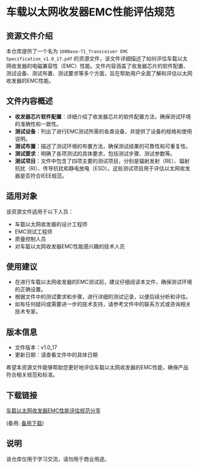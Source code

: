 # 车载以太网收发器EMC性能评估规范

## 资源文件介绍

本仓库提供了一个名为 `100Base-T1_Transceiver EMC Specification_v1.0_17.pdf` 的资源文件，该文件详细描述了如何评估车载以太网收发器的电磁兼容性（EMC）性能。文件内容涵盖了收发器芯片的软件配置、测试设备、测试布置、测试要求等多个方面，旨在帮助用户全面了解和评估以太网收发器的EMC性能。

## 文件内容概述

- **收发器芯片软件配置**：详细介绍了收发器芯片的软件配置方法，确保测试环境的准确性和一致性。
- **测试设备**：列出了进行EMC测试所需的各类设备，并提供了设备的规格和使用说明。
- **测试布置**：描述了测试环境的布置方法，确保测试结果的可靠性和可重复性。
- **测试要求**：明确了各项测试的具体要求，包括测试步骤、测试参数等。
- **测试项目**：文件中包含了四项主要的测试项目，分别是辐射发射（RE）、辐射抗扰（RI）、传导抗扰和静电放电（ESD）。这些测试项目用于评估以太网收发器是否符合IEEE规范。

## 适用对象

该资源文件适用于以下人员：

- 车载以太网收发器的设计工程师
- EMC测试工程师
- 质量控制人员
- 对车载以太网收发器EMC性能感兴趣的技术人员

## 使用建议

- 在进行车载以太网收发器的EMC测试前，建议仔细阅读本文件，确保测试环境的正确设置。
- 根据文件中的测试要求和步骤，进行详细的测试记录，以便后续分析和评估。
- 如有任何疑问或需要进一步的技术支持，请参考文件中的联系方式或咨询相关技术专家。

## 版本信息

- 文件版本：v1.0_17
- 更新日期：请查看文件中的具体日期

希望本资源文件能够帮助您更好地评估车载以太网收发器的EMC性能，确保产品符合相关规范和标准。

## 下载链接
[车载以太网收发器EMC性能评估规范分享](https://pan.quark.cn/s/06186aab59bd) 

(备用: [备用下载](https://pan.baidu.com/s/1idguqH6ximmD5Aqrt8CH2A?pwd=1234))

## 说明

该仓库仅用于学习交流，请勿用于商业用途。
